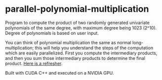 # parallel-polynomial-multiplication
Program to compute the product of two randomly generated univariate polynomials of the same degree, with maximum degree being 1023 (2^10).
Degree of polynomials is based on user input.

You can think of polynomial multiplication the same as normal long-multiplication; this will help you understand the steps of the computation which are easily parallelized. First you compute the intermediary products, and then you sum those intermediary products to determine the final product. [Here is a refresher](https://www.mathsisfun.com/algebra/polynomials-multiplication-long.html).



Built with CUDA C++ and executed on a NVIDIA GPU.

